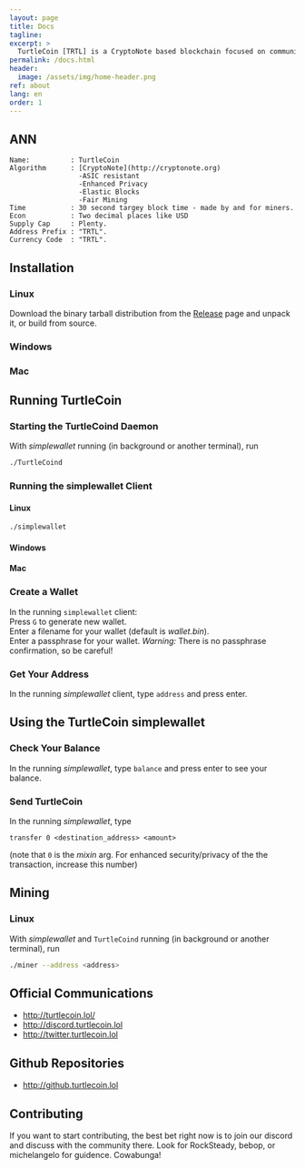```yaml
---
layout: page
title: Docs
tagline:
excerpt: >
  TurtleCoin [TRTL] is a CryptoNote based blockchain focused on community, users, and fun
permalink: /docs.html
header:
  image: /assets/img/home-header.png
ref: about
lang: en
order: 1
---
```


## ANN
```
Name:          : TurtleCoin  
Algorithm      : [CryptoNote](http://cryptonote.org)
                 -ASIC resistant
                 -Enhanced Privacy
                 -Elastic Blocks
                 -Fair Mining
Time           : 30 second targey block time - made by and for miners.  
Econ           : Two decimal places like USD  
Supply Cap     : Plenty.  
Address Prefix : "TRTL".   
Currency Code  : "TRTL".  
```

## Installation

### Linux

Download the binary tarball distribution from the [Release](https://github.com/turtlecoin/turtlecoin/releases) page and unpack it, or build from source.

### Windows
### Mac

## Running TurtleCoin

### Starting the TurtleCoind Daemon
With _simplewallet_ running (in background or another terminal), run
```bash
./TurtleCoind
```
### Running the simplewallet Client

#### Linux

```bash
./simplewallet
```

#### Windows
#### Mac

### Create a Wallet
In the running `simplewallet` client:  
Press `G` to generate new wallet.  
Enter a filename for your wallet (default is _wallet.bin_).  
Enter a passphrase for your wallet. *Warning:* There is no passphrase confirmation, so be careful!

### Get Your Address
In the running _simplewallet_ client, type `address` and press enter.


## Using the TurtleCoin simplewallet

### Check Your Balance
In the running _simplewallet_, type `balance` and press enter to see your balance.

### Send TurtleCoin
In the running _simplewallet_, type
```
transfer 0 <destination_address> <amount>
```
(note that `0` is the _mixin_ arg. For enhanced security/privacy of the the transaction, increase this number)

## Mining

### Linux
With _simplewallet_ and `TurtleCoind` running (in background or another terminal), run

```bash
./miner --address <address>
```

## Official Communications
- <http://turtlecoin.lol/>
- <http://discord.turtlecoin.lol>
- <http://twitter.turtlecoin.lol>

## Github Repositories
- <http://github.turtlecoin.lol>

## Contributing
If you want to start contributing, the best bet right now is to join our discord and discuss with the community there. Look for RockSteady, bebop, or michelangelo for guidence. Cowabunga!
